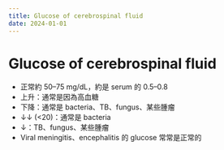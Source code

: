 ```yaml
---
title: Glucose of cerebrospinal fluid
date: 2024-01-01
---
```

# Glucose of cerebrospinal fluid

* 正常約 50–75 mg/dL，約是 serum 的 0.5–0.8
* 上升：通常是因為高血糖
* 下降：通常是 bacteria、TB、fungus、某些腫瘤
* ↓↓ (<20)：通常是 bacteria
* ↓：TB、fungus、某些腫瘤
* Viral meningitis、encephalitis 的 glucose 常常是正常的
